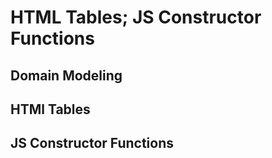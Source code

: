 # HTML Tables; JS Constructor Functions

## Domain Modeling


## HTMl Tables

## JS Constructor Functions
